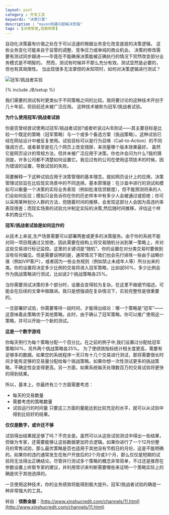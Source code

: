 ```yaml
---
layout: post
category : 开发工具
keywords: "决策引擎"
description : "maven构建问题解决思路"
tags : [决策管理,信数明策]
---
```


自动化决策最有价值之处在于可以迅速的根据业务变化改变底层的决策逻辑。
这些业务变化可能来自于监管的调整、竞争压力或单纯的商业机会。
决策的修改需要有测试同步跟进——毕竟在不能确保决策能被正确执行的情况下贸然改变部分业务模式是不明智的。
然而，测试有时候并不那么充分有效。测试显然是必要的，但也有其局限性。
当出现很多无法掌控的未知项时，如何对决策逻辑进行测试？

![冠军/挑战者实验](http://blog.xinshucredit.com/upload/2017/12/2052r9ud62hooq5f1niqpsq7ln.jpg)



<!--break-->

{% include JB/setup %}

我们需要的测试有时更类似于不同策略之间的比较。我将要讨论的这种技术开创于几十年前，但目前还未被广泛应用。
这种技术被称为冠军/挑战者试验。

**为什么使用冠军/挑战者试验**

你是否曾经尝试使用过冠军/挑战者试验?或者听说过A/B测试——其主要目标是比较一个既定的策略（冠军策略）与一个或多个备选方案（挑战策略）。这种试验已经在网站设计中被反复使用。试验目标可以是行为召唤（Call-to-Action）的不同强调方式，或者甚至是在几个网页上改变措辞，来测量哪个版本效果最好。 虽然它是网页设计的常规方法，但并未被广泛应用于决策。你也许会问为什么?我的猜测是，许多公司都不清楚如何设置它。我见过有的公司在使用这项技术的时候，因为错误的设置，导致试验的失败。


简要解释一下这种试验应用于决策管理的基本理念。就如网页设计上的应用，决策管理试验旨在比较现实场景中的不同选择。基本原理是：在沙盒中进行的测试和模拟可以衡量一个决策的实际业务表现（例如批准信贷额度），但不能预测将来的人们会如何反应；模拟只会告诉你在你的历史样本中有多少人会被通过或拒绝；你可以采用某种划分人群的方法，但随着时间的推移，会发现这部分人会因为高违约率表现很差；而现实场景的试验允许制定实际的决策,然后随时间推移，评估这个样本的商业行为。

**冠军/挑战者试验是如何运作的**

从技术上来说,生产场景需要可以部署两套或更多的决策服务。由于你的系统不能对同一项目既通过又拒绝，因此需要在结构上将交易随机分派到某一策略上，并对这些交易进行标记监控。这里的关键词是“随机”，你的设置在对分类交易时要做到没有任何偏见。但是需要说明的是，通常情况下我们也会先行排除一些由于战略价值（例如VIP客户），或者因为一些业务规则（例如禁止未成年人等）所分出来的类。你的设置将决定多少比例的交易将进入冠军策略，比如说50%，多少比例会作为挑战策略进行测试，比如说2个挑战策略各25%。

当你需要测试决策的多个部分时，设置会变得较为复杂。在这里不做细节描述。可能会在后续的文章中做跟进。我只是想强调在复杂情况下，实验完整性是很重要的。

一旦部署好试验，你需要等待一段时间，才能得出结论：哪一个策略是“冠军”——这意味着此策略优于其他策略。此时，由于确认了冠军策略，你可以推广使用这一策略，并可以开始一个新的测试。


**这是一个数字游戏**

 你每天例行为每个策略分配一个百分比。在之前的例子中,我们设置过分配给冠军策略50%，另外两个挑战策略各25%。 为了使绩效指标统计相关度更高，需要有足够多的数据。如果您的系统程序一天只有十几个交易进行测试，那将需要很长时间才能有足够的交易量分配给每个挑战策略。如果你想一次性测试更多的挑战策略，不确定性会变得更高。另一方面，如果系统每天处理数百万的交易试验将更快的得到结果。


所以，基本上，你最终有三个方面需要考虑：
- 每天的交易数量
- 需要考虑的策略数量
- 试验运行的时间量
只要这三方面的量能达到比较充足的水平，就可以从试验中得到比较好的结果。

**仅仅是数字，或许还不够**

试验得出结果就足够了吗？不完全是。虽然可以从这些试验测试中得出一些结果，但做为专家，还需要能够让这些数据更加符合逻辑。如果你进行了一个12月份整月的零售试验，那么最优策略是否也适用于其他没有节假日的月份，这是不能明确的。如果你的违约通常发生在账户开放后的2个月或3个月，那么仅仅是短期的试验将无法得出正确结论。尽管并行测试多个策略的概念非常简单，不过还是推荐在参数设置上听取专家的建议，并利用常识来判断需要哪些来证明一个策略实际上的确是优于其他选择的。

一旦使用这种技术，你的业务绩效将能得到极大提升。冠军/挑战者试验的确是一种非常强大的工具。

转自：**信数金服**：[http://www.xinshucredit.com/channels/11.html](http://www.xinshucredit.com/channels/11.html)